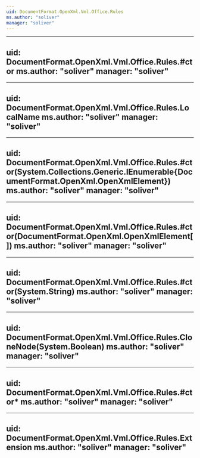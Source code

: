 ```yaml
---
uid: DocumentFormat.OpenXml.Vml.Office.Rules
ms.author: "soliver"
manager: "soliver"
---
```


---
uid: DocumentFormat.OpenXml.Vml.Office.Rules.#ctor
ms.author: "soliver"
manager: "soliver"
---

---
uid: DocumentFormat.OpenXml.Vml.Office.Rules.LocalName
ms.author: "soliver"
manager: "soliver"
---

---
uid: DocumentFormat.OpenXml.Vml.Office.Rules.#ctor(System.Collections.Generic.IEnumerable{DocumentFormat.OpenXml.OpenXmlElement})
ms.author: "soliver"
manager: "soliver"
---

---
uid: DocumentFormat.OpenXml.Vml.Office.Rules.#ctor(DocumentFormat.OpenXml.OpenXmlElement[])
ms.author: "soliver"
manager: "soliver"
---

---
uid: DocumentFormat.OpenXml.Vml.Office.Rules.#ctor(System.String)
ms.author: "soliver"
manager: "soliver"
---

---
uid: DocumentFormat.OpenXml.Vml.Office.Rules.CloneNode(System.Boolean)
ms.author: "soliver"
manager: "soliver"
---

---
uid: DocumentFormat.OpenXml.Vml.Office.Rules.#ctor*
ms.author: "soliver"
manager: "soliver"
---

---
uid: DocumentFormat.OpenXml.Vml.Office.Rules.Extension
ms.author: "soliver"
manager: "soliver"
---
